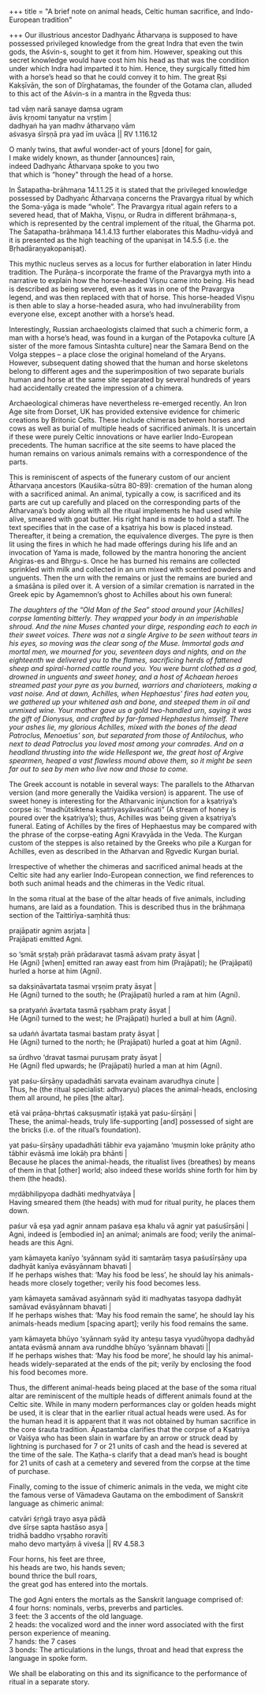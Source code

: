 +++
title = "A brief note on animal heads, Celtic human sacrifice, and Indo-European tradition"

+++
Our illustrious ancestor Dadhyaṅc Ātharvaṇa is supposed to have
possessed privileged knowledge from the great Indra that even the twin
gods, the Aśvin-s, sought to get it from him. However, speaking out this
secret knowledge would have cost him his head as that was the condition
under which Indra had imparted it to him. Hence, they surgically fitted
him with a horse’s head so that he could convey it to him. The great Ṛṣi
Kakṣīvān, the son of Dīrghatamas, the founder of the Gotama clan,
alluded to this act of the Aśvin-s in a mantra in the Ṛgveda thus:

tad vāṃ narā sanaye daṃsa ugram  
āviṣ kṛṇomi tanyatur na vṛṣṭim |  
dadhyaṅ ha yan madhv ātharvaṇo vām  
aśvasya śīrṣṇā pra yad īm uvāca || RV 1.116.12

O manly twins, that awful wonder-act of yours \[done\] for gain,  
I make widely known, as thunder \[announces\] rain,  
indeed Dadhyaṅc Ātharvaṇa spoke to you two  
that which is “honey” through the head of a horse.

In Śatapatha-brāhmaṇa 14.1.1.25 it is stated that the privileged
knowledge possessed by Dadhyaṅc Ātharvaṇa concerns the Pravargya ritual
by which the Soma-yāga is made “whole”. The Pravargya ritual again
refers to a severed head, that of Makha, Viṣṇu, or Rudra in different
brāhmaṇa-s, which is represented by the central implement of the
ritual, the Gharma pot. The Śatapatha-brāhmaṇa 14.1.4.13 further
elaborates this Madhu-vidyā and it is presented as the high teaching of
the upaniṣat in 14.5.5 (i.e. the Bṛhadāraṇyakopaniṣat).

This mythic nucleus serves as a locus for further elaboration in later
Hindu tradition. The Purāṇa-s incorporate the frame of the Pravargya
myth into a narrative to explain how the horse-headed Viṣṇu came into
being. His head is described as being severed, even as it was in one
of the Pravargya legend, and was then replaced with that of horse. This
horse-headed Viṣṇu is then able to slay a horse-headed asura, who had
invulnerability from everyone else, except another with a horse’s head.

Interestingly, Russian archaeologists claimed that such a chimeric form,
a man with a horse’s head, was found in a kurgan of the Potapovka
culture \[A sister of the more famous Sintashta culture\] near the
Samara Bend on the Volga steppes – a place close the original homeland
of the Aryans. However, subsequent dating showed that the human and
horse skeletons belong to different ages and the superimposition of two
separate burials human and horse at the same site separated by several
hundreds of years had accidentally created the impression of a chimera.

Archaeological chimeras have nevertheless re-emerged recently. An Iron
Age site from Dorset, UK has provided extensive evidence for chimeric
creations by Britonic Celts. These include chimeras between horses and
cows as well as burial of multiple heads of sacrificed animals. It is
uncertain if these were purely Celtic innovations or have earlier
Indo-European precedents. The human sacrifice at the site seems to have
placed the human remains on various animals remains with a
correspondence of the parts.

This is reminiscent of aspects of the funerary custom of our ancient
Ātharvaṇa ancestors (Kauśika-sūtra 80-89): cremation of the human along
with a sacrificed animal. An animal, typically a cow, is sacrificed and
its parts are cut up carefully and placed on the corresponding parts of
the Ātharvaṇa’s body along with all the ritual implements he had used
while alive, smeared with goat butter. His right hand is made to hold a
staff. The text specifies that in the case of a kṣatriya his bow is
placed instead. Thereafter, it being a cremation, the equivalence
diverges. The pyre is then lit using the fires in which he had made
offerings during his life and an invocation of Yama is made, followed by
the mantra honoring the ancient Aṅgiras-es and Bhṛgu-s. Once he has
burned his remains are collected sprinkled with milk and collected in an
urn mixed with scented powders and unguents. Then the urn with the
remains or just the remains are buried and a śmaśāna is piled over it. A
version of a similar cremation is narrated in the Greek epic by
Agamemnon’s ghost to Achilles about his own funeral:

*The daughters of the “Old Man of the Sea” stood around your
\[Achilles\] corpse lamenting bitterly. They wrapped your body in an
imperishable shroud. And the nine Muses chanted your dirge, responding
each to each in their sweet voices. There was not a single Argive to be
seen without tears in his eyes, so moving was the clear song of the
Muse. Immortal gods and mortal men, we mourned for you, seventeen days
and nights, and on the eighteenth we delivered you to the flames,
sacrificing herds of fattened sheep and spiral-horned cattle round you.
You were burnt clothed as a god, drowned in unguents and sweet honey,
and a host of Achaean heroes streamed past your pyre as you burned,
warriors and charioteers, making a vast noise. And at dawn, Achilles,
when Hephaestus’ fires had eaten you, we gathered up your whitened ash
and bone, and steeped them in oil and unmixed wine. Your mother gave us
a gold two-handled urn, saying it was the gift of Dionysus, and crafted
by far-famed Hephaestus himself. There your ashes lie, my glorious
Achilles, mixed with the bones of the dead Patroclus, Menoetius’ son,
but separated from those of Antilochus, who next to dead Patroclus you
loved most among your comrades. And on a headland thrusting into the
wide Hellespont we, the great host of Argive spearmen, heaped a vast
flawless mound above them, so it might be seen far out to sea by men who
live now and those to come.*

The Greek account is notable in several ways: The parallels to the
Atharvan version (and more generally the Vaidika version) is apparent.
The use of sweet honey is interesting for the Atharvanic injunction for
a kṣatriya’s corpse is: “madhūtsiktena kṣatriyasyāvasiñcati” (A stream
of honey is poured over the kṣatriya’s); thus, Achilles was being given
a kṣatriya’s funeral. Eating of Achilles by the fires of Hephaestus may
be compared with the phrase of the corpse-eating Agni Kravyāda in the
Veda. The Kurgan custom of the steppes is also retained by the Greeks
who pile a Kurgan for Achilles, even as described in the Atharvan and
Ṛgvedic Kurgan burial.

Irrespective of whether the chimeras and sacrificed animal heads at the
Celtic site had any earlier Indo-European connection, we find references
to both such animal heads and the chimeras in the Vedic ritual.

In the soma ritual at the base of the altar heads of five animals,
including humans, are laid as a foundation. This is described thus in
the brāhmaṇa section of the Taittirīya-saṃhitā thus:

prajāpatir agnim asṛjata |  
Prajāpati emitted Agni.

so ‘smāt sṛṣṭaḥ prāṅ prādaravat tasmā aśvam praty āsyat |  
He (Agni) \[when\] emitted ran away east from him (Prajāpati); he
(Prajāpati) hurled a horse at him (Agni).

sa dakṣiṇāvartata tasmai vṛṣṇim praty āsyat |  
He (Agni) turned to the south; he (Prajāpati) hurled a ram at him
(Agni).

sa pratyaṅṅ āvartata tasmā ṛṣabham praty āsyat |  
He (Agni) turned to the west; he (Prajāpati) hurled a bull at him
(Agni).

sa udaṅṅ āvartata tasmai bastam praty āsyat |  
He (Agni) turned to the north; he (Prajāpati) hurled a goat at him
(Agni).

sa ūrdhvo ‘dravat tasmai puruṣam praty āsyat |  
He (Agni) fled upwards; he (Prajāpati) hurled a man at him (Agni).

yat paśu-śīrṣāṇy upadadhāti sarvata evainam avarudhya cinute |  
Thus, he (the ritual specialist: adhvaryu) places the animal-heads,
enclosing them all around, he piles \[the altar\].

etā vai prāṇa-bhṛtaś cakṣuṣmatīr iṣṭakā yat paśu-śīrṣāṇi |  
These, the animal-heads, truly life-supporting \[and\] possessed of
sight are the bricks (i.e. of the ritual’s foundation).

yat paśu-śīrṣāṇy upadadhāti tābhir eva yajamāno ‘muṣmin loke prāṇity
atho tābhir evāsmā ime lokāḥ pra bhānti |  
Because he places the animal-heads, the ritualist lives (breathes) by
means of them in that \[other\] world; also indeed these worlds shine
forth for him by them (the heads).

mṛdābhilipyopa dadhāti medhyatvāya |  
Having smeared them (the heads) with mud for ritual purity, he places
them down.

paśur vā eṣa yad agnir annam paśava eṣa khalu vā agnir yat paśuśīrṣāṇi
|  
Agni, indeed is \[embodied in\] an animal; animals are food; verily the
animal-heads are this Agni.

yaṃ kāmayeta kanīyo ‘syānnam syād iti saṃtarāṃ tasya paśuśīrṣāṇy upa
dadhyāt kanīya evāsyānnam bhavati |  
If he perhaps wishes that: ‘May his food be less’, he should lay his
animals-heads more closely together; verily his food becomes less.

yaṃ kāmayeta samāvad asyānnaṁ syād iti madhyatas tasyopa dadhyāt
samāvad evāsyānnam bhavati |  
If he perhaps wishes that: ‘May his food remain the same’, he should lay
his animals-heads medium \[spacing apart\]; verily his food remains the
same.

yaṃ kāmayeta bhūyo ‘syānnaṁ syād ity anteṣu tasya vyudūhyopa dadhyād
antata evāsmā annam ava runddhe bhūyo ‘syānnam bhavati ||  
If he perhaps wishes that: ‘May his food be more’, he should lay his
animal-heads widely-separated at the ends of the pit; verily by
enclosing the food his food becomes more.

Thus, the different animal-heads being placed at the base of the soma
ritual altar are reminiscent of the multiple heads of different animals
found at the Celtic site. While in many modern performances clay or
golden heads might be used, it is clear that in the earlier ritual
actual heads were used. As for the human head it is apparent that it was
not obtained by human sacrifice in the core śrauta tradition. Āpastamba
clarifies that the corpse of a Kṣatriya or Vaiśya who has been slain in
warfare by an arrow or struck dead by lightning is purchased for 7 or 21
units of cash and the head is severed at the time of the sale. The
Kaṭha-s clarify that a dead man’s head is bought for 21 units of cash
at a cemetery and severed from the corpse at the time of purchase.

Finally, coming to the issue of chimeric animals in the veda, we might
cite the famous verse of Vāmadeva Gautama on the embodiment of Sanskrit
language as chimeric animal:

catvāri śṛṅgā trayo asya pādā  
dve śīrṣe sapta hastāso asya |  
tridhā baddho vṛṣabho roravīti  
maho devo martyāṃ ā viveśa || RV 4.58.3

Four horns, his feet are three,  
his heads are two, his hands seven;  
bound thrice the bull roars,  
the great god has entered into the mortals.

The god Agni enters the mortals as the Sanskrit language comprised of:  
4 four horns: nominals, verbs, preverbs and particles.  
3 feet: the 3 accents of the old language.  
2 heads: the vocalized word and the inner word associated with the first
person experience of meaning.  
7 hands: the 7 cases  
3 bonds: The articulations in the lungs, throat and head that express
the language in spoke form.

We shall be elaborating on this and its significance to the performance
of ritual in a separate story.

